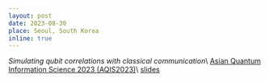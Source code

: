 ```yaml
---
layout: post
date: 2023-08-30
place: Seoul, South Korea
inline: true
---
```


*Simulating qubit correlations with classical communication*\\
[Asian Quantum Information Science 2023 (AQIS2023)](http://aqis-conf.org/2023/)\\
<a href="{{'/assets/talks/2023_AQIS23.pdf' | relative_url }}" class="btn btn-sm z-depth-0" role="button">slides</a>
